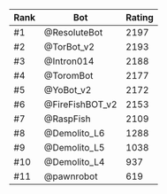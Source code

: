 Rank|Bot|Rating
---|---|---
#1|@ResoluteBot|2197
#2|@TorBot_v2|2193
#3|@Intron014|2188
#4|@ToromBot|2177
#5|@YoBot_v2|2172
#6|@FireFishBOT_v2|2153
#7|@RaspFish|2109
#8|@Demolito_L6|1288
#9|@Demolito_L5|1038
#10|@Demolito_L4|937
#11|@pawnrobot|619
